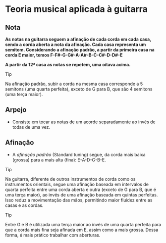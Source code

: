 # Teoria musical aplicada à guitarra

## Nota

**As notas na guitarra seguem a afinação de cada corda em cada casa, sendo a corda aberta a nota da afinação. Cada casa representa um semitom. Considerando a afinação padrão, a partir da primeira casa na corda E maior, temos F-F#-G-G#-A-A#-B-C-C#-D-D#-E**

**A partir da 12ª casa as notas se repetem, uma oitava acima.**

> [!TIP]
> Na afinação padrão, subir a corda na mesma casa corresponde a 5 semitons (uma quarta perfeita), exceto de G para B, que são 4 semitons (uma terça maior).

## Arpejo

-   Consiste em tocar as notas de um acorde separadamente ao invés de todas de uma vez.

## Afinação

-   A _afinação padrão_ (Standard tuning) segue, da corda mais baixa (grossa) para a mais alta (fina): E-A-D-G-B-E.

> [!TIP]
> Na guitarra, diferente de outros instrumentos de corda como os instrumentos orientais, segue uma afinação baseada em intervalos de quarta perfeita entre uma corda aberta e outra (exceto de G para B, que é uma terça maior), ao invés de uma afinação baseada em quintas perfeitas. Isso reduz a movimentação das mãos, permitindo maior fluidez entre as casas e as cordas.

> [!TIP]
> Entre G e B é utilizada uma terça maior ao invés de uma quarta perfeita para que a corda mais fina seja afinada em E, assim como a mais grossa. Dessa forma, é mais prático trabalhar com aberturas.
